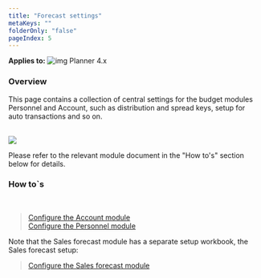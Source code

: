 ```yaml
---
title: "Forecast settings"
metaKeys: ""
folderOnly: "false"
pageIndex: 5
---
```


**Applies to:** ![img](https://profitbasedocs.blob.core.windows.net/icons/yes-icon.png) Planner 4.x

### Overview
This page contains a collection of central settings for the budget modules Personnel and Account, such as distribution and spread keys, setup for auto transactions and so on.<br/>
<br/>

![](https://profitbasedocs.blob.core.windows.net/plannerimages/forecastsettings.JPG)

Please refer to the relevant module document in the "How to's" section below for details.

### How to`s

<br/>

> [Configure the Account module](https://profitbasedocs.blob.core.windows.net/enduserhelp/files/Planner%20Account%20module.pdf)<br/>
> [Configure the Personnel module](https://profitbasedocs.blob.core.windows.net/enduserhelp/files/Planner%20Personnel%20module.pdf)<br/>

Note that the Sales forecast module has a separate setup workbook, the Sales forecast setup:

> [Configure the Sales forecast module](https://profitbasedocs.blob.core.windows.net/enduserhelp/files/Planner%20Sales%20Forecast%20module.pdf)<br/>
